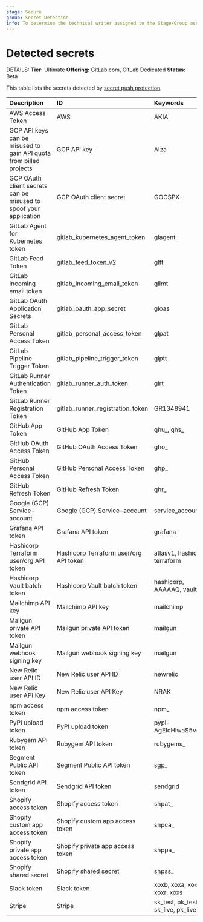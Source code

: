 ```yaml
---
stage: Secure
group: Secret Detection
info: To determine the technical writer assigned to the Stage/Group associated with this page, see https://handbook.gitlab.com/handbook/product/ux/technical-writing/#assignments
---
```


# Detected secrets

DETAILS:
**Tier:** Ultimate
**Offering:** GitLab.com, GitLab Dedicated
**Status:** Beta

This table lists the secrets detected by [secret push protection](index.md).

<!-- markdownlint-disable MD044 -->
<!-- markdownlint-disable MD037 -->

| Description                                                        | ID                                     | Keywords                           |
|:-------------------------------------------------------------------|:---------------------------------------|:-----------------------------------|
| AWS Access Token                                                   | AWS                                    | AKIA                               |
| GCP API keys can be misused to gain API quota from billed projects | GCP API key                            | AIza                               |
| GCP OAuth client secrets can be misused to spoof your application  | GCP OAuth client secret                | GOCSPX-                            |
| GitLab Agent for Kubernetes token                                  | gitlab_kubernetes_agent_token          | glagent                            |
| GitLab Feed Token                                                  | gitlab_feed_token_v2                   | glft                               |
| GitLab Incoming email token                                        | gitlab_incoming_email_token            | glimt                              |
| GitLab OAuth Application Secrets                                   | gitlab_oauth_app_secret                | gloas                              |
| GitLab Personal Access Token                                       | gitlab_personal_access_token           | glpat                              |
| GitLab Pipeline Trigger Token                                      | gitlab_pipeline_trigger_token          | glptt                              |
| GitLab Runner Authentication Token                                 | gitlab_runner_auth_token               | glrt                               |
| GitLab Runner Registration Token                                   | gitlab_runner_registration_token       | GR1348941                          |
| GitHub App Token                                                   | GitHub App Token                       | ghu_, ghs_                         |
| GitHub OAuth Access Token                                          | GitHub OAuth Access Token              | gho_                               |
| GitHub Personal Access Token                                       | GitHub Personal Access Token           | ghp_                               |
| GitHub Refresh Token                                               | GitHub Refresh Token                   | ghr_                               |
| Google (GCP) Service-account                                       | Google (GCP) Service-account           | service_account                    |
| Grafana API token                                                  | Grafana API token                      | grafana                            |
| Hashicorp Terraform user/org API token                             | Hashicorp Terraform user/org API token | atlasv1, hashicorp, terraform      |
| Hashicorp Vault batch token                                        | Hashicorp Vault batch token            | hashicorp, AAAAAQ, vault           |
| Mailchimp API key                                                  | Mailchimp API key                      | mailchimp                          |
| Mailgun private API token                                          | Mailgun private API token              | mailgun                            |
| Mailgun webhook signing key                                        | Mailgun webhook signing key            | mailgun                            |
| New Relic user API ID                                              | New Relic user API ID                  | newrelic                           |
| New Relic user API Key                                             | New Relic user API Key                 | NRAK                               |
| npm access token                                                   | npm access token                       | npm_                               |
| PyPI upload token                                                  | PyPI upload token                      | pypi-AgEIcHlwaS5vcmc               |
| Rubygem API token                                                  | Rubygem API token                      | rubygems_                          |
| Segment Public API token                                           | Segment Public API token               | sgp_                               |
| Sendgrid API token                                                 | Sendgrid API token                     | sendgrid                           |
| Shopify access token                                               | Shopify access token                   | shpat_                             |
| Shopify custom app access token                                    | Shopify custom app access token        | shpca_                             |
| Shopify private app access token                                   | Shopify private app access token       | shppa_                             |
| Shopify shared secret                                              | Shopify shared secret                  | shpss_                             |
| Slack token                                                        | Slack token                            | xoxb, xoxa, xoxp, xoxr, xoxs       |
| Stripe                                                             | Stripe                                 | sk_test, pk_test, sk_live, pk_live |

<!-- markdownlint-enable MD037 -->
<!-- markdownlint-enable MD044 -->
